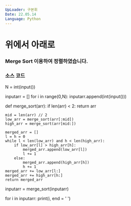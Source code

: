 ```yaml
---
UpLoader: 구본휘
Date: 22.05.14
Language: Python
---
```


# 위에서 아래로

 
  

### Merge Sort 이용하여 정렬하였습니다.



### 소스 코드

N = int(input())

inputarr = []
for i in range(0,N):
    inputarr.append(int(input()))

def merge_sort(arr):
    if len(arr) < 2:
        return arr

    mid = len(arr) // 2
    low_arr = merge_sort(arr[:mid])
    high_arr = merge_sort(arr[mid:])

    merged_arr = []
    l = h = 0
    while l < len(low_arr) and h < len(high_arr):
        if low_arr[l] > high_arr[h]:
            merged_arr.append(low_arr[l])
            l += 1
        else:
            merged_arr.append(high_arr[h])
            h += 1
    merged_arr += low_arr[l:]
    merged_arr += high_arr[h:]
    return merged_arr

inputarr = merge_sort(inputarr)

for i in inputarr:
    print(i, end = ' ')
